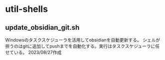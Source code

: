 # util-shells

## update_obsidian_git.sh
Windowsのタスクスケジューラを活用してobsidianを自動更新する。
シェルが担うのはgitに追加してpushまでを自動化する。実行はタスクスケジューラに任せている。
2023/08/27作成
